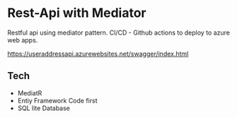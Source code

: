 # Rest-Api with Mediator
Restful api using mediator pattern.
CI/CD - Github actions to deploy to azure web apps.

https://useraddressapi.azurewebsites.net/swagger/index.html
 
## Tech
- MediatR
- Entiy Framework Code first
- SQL lite Database


